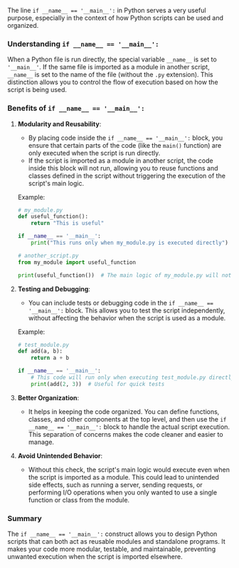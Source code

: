 The line `if __name__ == '__main__':` in Python serves a very useful purpose, especially in the context of how Python scripts can be used and organized. 

### Understanding `if __name__ == '__main__':`

When a Python file is run directly, the special variable `__name__` is set to `'__main__'`. If the same file is imported as a module in another script, `__name__` is set to the name of the file (without the `.py` extension). This distinction allows you to control the flow of execution based on how the script is being used.

### Benefits of `if __name__ == '__main__':`

1. **Modularity and Reusability**:
   - By placing code inside the `if __name__ == '__main__':` block, you ensure that certain parts of the code (like the `main()` function) are only executed when the script is run directly. 
   - If the script is imported as a module in another script, the code inside this block will not run, allowing you to reuse functions and classes defined in the script without triggering the execution of the script's main logic.

   Example:
   ```python
   # my_module.py
   def useful_function():
       return "This is useful"

   if __name__ == '__main__':
       print("This runs only when my_module.py is executed directly")

   # another_script.py
   from my_module import useful_function

   print(useful_function())  # The main logic of my_module.py will not execute
   ```

2. **Testing and Debugging**:
   - You can include tests or debugging code in the `if __name__ == '__main__':` block. This allows you to test the script independently, without affecting the behavior when the script is used as a module.

   Example:
   ```python
   # test_module.py
   def add(a, b):
       return a + b

   if __name__ == '__main__':
       # This code will run only when executing test_module.py directly
       print(add(2, 3))  # Useful for quick tests
   ```

3. **Better Organization**:
   - It helps in keeping the code organized. You can define functions, classes, and other components at the top level, and then use the `if __name__ == '__main__':` block to handle the actual script execution. This separation of concerns makes the code cleaner and easier to manage.

4. **Avoid Unintended Behavior**:
   - Without this check, the script's main logic would execute even when the script is imported as a module. This could lead to unintended side effects, such as running a server, sending requests, or performing I/O operations when you only wanted to use a single function or class from the module.

### Summary

The `if __name__ == '__main__':` construct allows you to design Python scripts that can both act as reusable modules and standalone programs. It makes your code more modular, testable, and maintainable, preventing unwanted execution when the script is imported elsewhere.
